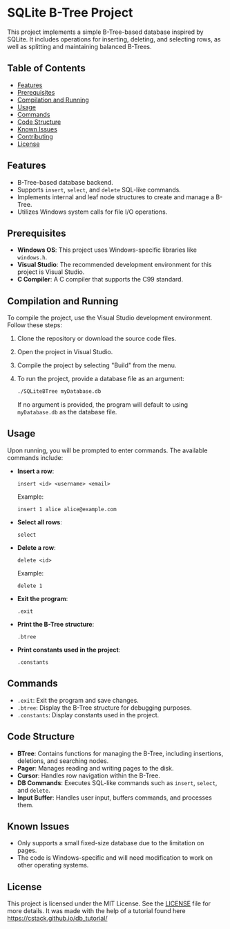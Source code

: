 # SQLite B-Tree Project

This project implements a simple B-Tree-based database inspired by SQLite. It includes operations for inserting, deleting, and selecting rows, as well as splitting and maintaining balanced B-Trees.

## Table of Contents
- [Features](#features)
- [Prerequisites](#prerequisites)
- [Compilation and Running](#compilation-and-running)
- [Usage](#usage)
- [Commands](#commands)
- [Code Structure](#code-structure)        
- [Known Issues](#known-issues)
- [Contributing](#contributing)
- [License](#license)

## Features
- B-Tree-based database backend.
- Supports `insert`, `select`, and `delete` SQL-like commands.
- Implements internal and leaf node structures to create and manage a B-Tree.
- Utilizes Windows system calls for file I/O operations.

## Prerequisites
- **Windows OS**: This project uses Windows-specific libraries like `windows.h`.
- **Visual Studio**: The recommended development environment for this project is Visual Studio.
- **C Compiler**: A C compiler that supports the C99 standard.

## Compilation and Running
To compile the project, use the Visual Studio development environment. Follow these steps:

1. Clone the repository or download the source code files.
2. Open the project in Visual Studio.
3. Compile the project by selecting "Build" from the menu.
4. To run the project, provide a database file as an argument:

   ```sh
   ./SQLiteBTree myDatabase.db
   ```

   If no argument is provided, the program will default to using `myDatabase.db` as the database file.

## Usage
Upon running, you will be prompted to enter commands. The available commands include:

- **Insert a row**:
  ```
  insert <id> <username> <email>
  ```
  Example:
  ```
  insert 1 alice alice@example.com
  ```

- **Select all rows**:
  ```
  select
  ```

- **Delete a row**:
  ```
  delete <id>
  ```
  Example:
  ```
  delete 1
  ```

- **Exit the program**:
  ```
  .exit
  ```

- **Print the B-Tree structure**:
  ```
  .btree
  ```

- **Print constants used in the project**:
  ```
  .constants
  ```

## Commands
- `.exit`: Exit the program and save changes.
- `.btree`: Display the B-Tree structure for debugging purposes.
- `.constants`: Display constants used in the project.

## Code Structure
- **BTree**: Contains functions for managing the B-Tree, including insertions, deletions, and searching nodes.
- **Pager**: Manages reading and writing pages to the disk.
- **Cursor**: Handles row navigation within the B-Tree.
- **DB Commands**: Executes SQL-like commands such as `insert`, `select`, and `delete`.
- **Input Buffer**: Handles user input, buffers commands, and processes them.

## Known Issues
- Only supports a small fixed-size database due to the limitation on pages.
- The code is Windows-specific and will need modification to work on other operating systems.

## License
This project is licensed under the MIT License. See the [LICENSE](LICENSE) file for more details.
It was made with the help of a tutorial found here https://cstack.github.io/db_tutorial/
